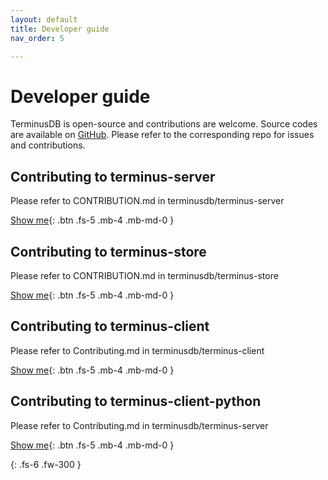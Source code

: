 ```yaml
---
layout: default
title: Developer guide
nav_order: 5

---
```


# Developer guide

TerminusDB is open-source and contributions are welcome. Source codes are available on [GitHub](https://github.com/terminusdb). Please refer to the corresponding repo for issues and contributions.

## Contributing to terminus-server

Please refer to CONTRIBUTION.md in terminusdb/terminus-server

[Show me](https://github.com/terminusdb/terminus-server/blob/master/docs/CONTRIBUTING.md){: .btn .fs-5 .mb-4 .mb-md-0 }

## Contributing to terminus-store

Please refer to CONTRIBUTION.md in terminusdb/terminus-store

[Show me](https://github.com/terminusdb/terminus-store/blob/master/CONTRIBUTING.md){: .btn .fs-5 .mb-4 .mb-md-0 }

## Contributing to terminus-client

Please refer to Contributing.md in terminusdb/terminus-client

[Show me](https://github.com/terminusdb/terminus-client/blob/master/Contributing.md){: .btn .fs-5 .mb-4 .mb-md-0 }

## Contributing to terminus-client-python

Please refer to Contributing.md in terminusdb/terminus-server

[Show me](https://github.com/terminusdb/terminus-client-python/blob/master/Contributing.md){: .btn .fs-5 .mb-4 .mb-md-0 }

{: .fs-6 .fw-300 }
